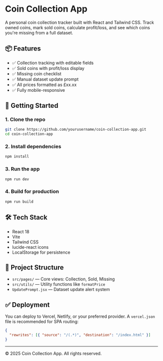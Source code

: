 
# Coin Collection App

A personal coin collection tracker built with React and Tailwind CSS. Track owned coins, mark sold coins, calculate profit/loss, and see which coins you're missing from a full dataset.

## 📦 Features

- ✅ Collection tracking with editable fields
- ✅ Sold coins with profit/loss display
- ✅ Missing coin checklist
- ✅ Manual dataset update prompt
- ✅ All prices formatted as £xx.xx
- ✅ Fully mobile-responsive

## 🚀 Getting Started

### 1. Clone the repo

```bash
git clone https://github.com/yourusername/coin-collection-app.git
cd coin-collection-app
```

### 2. Install dependencies

```bash
npm install
```

### 3. Run the app

```bash
npm run dev
```

### 4. Build for production

```bash
npm run build
```

## 🛠 Tech Stack

- React 18
- Vite
- Tailwind CSS
- lucide-react icons
- LocalStorage for persistence

## 📂 Project Structure

- `src/pages/` — Core views: Collection, Sold, Missing
- `src/utils/` — Utility functions like `formatPrice`
- `UpdatePrompt.jsx` — Dataset update alert system

## ✅ Deployment

You can deploy to Vercel, Netlify, or your preferred provider. A `vercel.json` file is recommended for SPA routing:

```json
{
  "rewrites": [{ "source": "/(.*)", "destination": "/index.html" }]
}
```

---

© 2025 Coin Collection App. All rights reserved.

